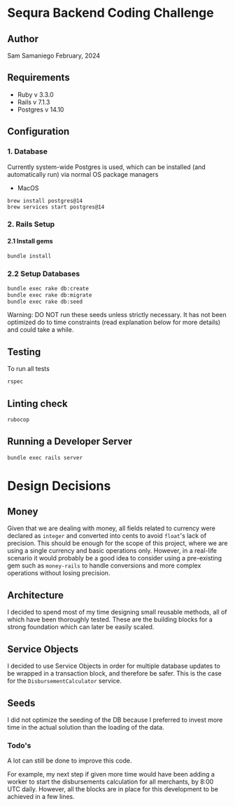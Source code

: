 # Sequra Backend Coding Challenge

## Author
Sam Samaniego
February, 2024

## Requirements
* Ruby v 3.3.0
* Rails v 7.1.3
* Postgres v 14.10

## Configuration
### 1. Database
Currently system-wide Postgres is used, which can be installed (and automatically run) via normal OS package managers
* MacOS
```
brew install postgres@14
brew services start postgres@14
```

### 2. Rails Setup
#### 2.1 Install gems
```bash
bundle install
```
### 2.2 Setup Databases
```bash
bundle exec rake db:create
bundle exec rake db:migrate
bundle exec rake db:seed
```
Warning: DO NOT run these seeds unless strictly necessary. It has not been optimized do to time constraints (read explanation below for more details) and could take a while.

## Testing
To run all tests
```bash
rspec
```
## Linting check
```bash
rubocop
```

## Running a Developer Server
```bash
bundle exec rails server
```

# Design Decisions

## Money
Given that we are dealing with money, all fields related to currency were declared as `integer` and converted into cents to avoid `float`'s lack of precision. This should be enough for the scope of this project, where we are using a single currency and basic operations only. However, in a real-life scenario it would probably be a good idea to consider using a pre-existing gem such as `money-rails` to handle conversions and more complex operations without losing precision.

## Architecture
I decided to spend most of my time designing small reusable methods, all of which have been thoroughly tested. These are the building blocks for a strong foundation which can later be easily scaled.

## Service Objects
I decided to use Service Objects in order for multiple database updates to be wrapped in a transaction block, and therefore be safer.
This is the case for the `DisbursementCalculator` service.

## Seeds
I did not optimize the seeding of the DB because I preferred to invest more time in the actual solution than the loading of the data.

### Todo's
A lot can still be done to improve this code.

For example, my next step if given more time would have been adding a worker to start the disbursements calculation for all merchants, by 8:00 UTC daily. However, all the blocks are in place for this development to be achieved in a few lines.


